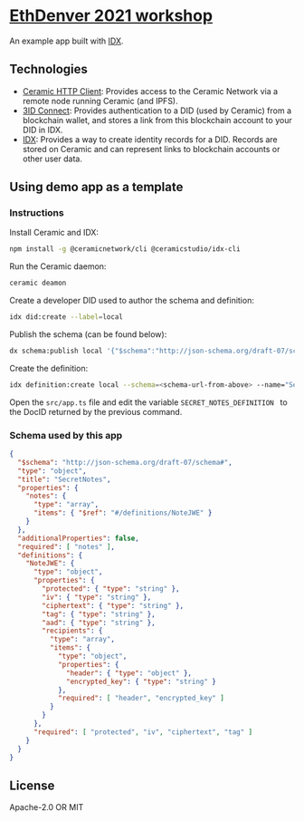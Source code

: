 # [EthDenver 2021 workshop](https://ceramicstudio.github.io/eth-denver-2021/)

An example app built with [IDX](https://idx.xyz/).

## Technologies

- [Ceramic HTTP Client](https://developers.ceramic.network/reference/javascript/clients/#http-client): Provides access to the Ceramic Network via a remote node running Ceramic (and IPFS).
- [3ID Connect](https://developers.ceramic.network/build/authentication/#did-provider-or-wallet): Provides authentication to a DID (used by Ceramic) from a blockchain wallet, and stores a link from this blockchain account to your DID in IDX.
- [IDX](https://idx.xyz/): Provides a way to create identity records for a DID. Records are stored on Ceramic and can represent links to blockchain accounts or other user data.

## Using demo app as a template



### Instructions

Install Ceramic and IDX:

```sh
npm install -g @ceramicnetwork/cli @ceramicstudio/idx-cli
```

Run the Ceramic daemon:

```sh
ceramic deamon
```

Create a developer DID used to author the schema and definition:

```sh
idx did:create --label=local
```

Publish the schema (can be found below):

```sh
dx schema:publish local '{"$schema":"http://json-schema.org/draft-07/schema#"...'
```

Create the definition:

```sh
idx definition:create local --schema=<schema-url-from-above> --name="Secret Notes" --description="Seret notes for myself and others"
```

Open the `src/app.ts` file and edit the variable `SECRET_NOTES_DEFINITION ` to the DocID returned by the previous command.

### Schema used by this app

```json
{
  "$schema": "http://json-schema.org/draft-07/schema#",
  "type": "object",
  "title": "SecretNotes",
  "properties": {
    "notes": {
      "type": "array",
      "items": { "$ref": "#/definitions/NoteJWE" }
    }
  },
  "additionalProperties": false,
  "required": [ "notes" ],
  "definitions": {
    "NoteJWE": {
      "type": "object",
      "properties": {
        "protected": { "type": "string" },
        "iv": { "type": "string" },
        "ciphertext": { "type": "string" },
        "tag": { "type": "string" },
        "aad": { "type": "string" },
        "recipients": {
          "type": "array",
          "items": {
            "type": "object",
            "properties": {
              "header": { "type": "object" },
              "encrypted_key": { "type": "string" }
            },
            "required": [ "header", "encrypted_key" ]
          }
        }
      },
      "required": [ "protected", "iv", "ciphertext", "tag" ]
    }
  }
}
```




## License

Apache-2.0 OR MIT
